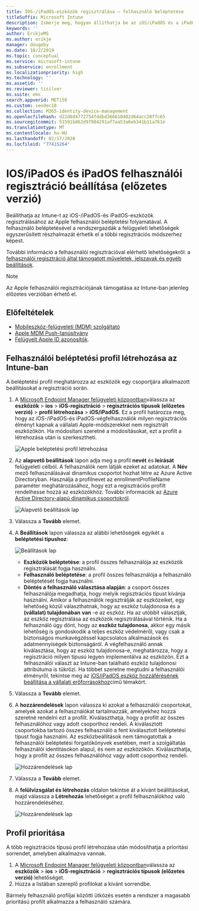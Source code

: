 ```yaml
---
title: IOS-/iPadOS-eszközök regisztrálása – felhasználó beléptetése
titleSuffix: Microsoft Intune
description: Ismerje meg, hogyan állíthatja be az iOS/iPadOS és a iPadOS felhasználói regisztrációját.
keywords: ''
author: ErikjeMS
ms.author: erikje
manager: dougeby
ms.date: 10/2/2019
ms.topic: conceptual
ms.service: microsoft-intune
ms.subservice: enrollment
ms.localizationpriority: high
ms.technology: ''
ms.assetid: ''
ms.reviewer: tisilver
ms.suite: ems
search.appverid: MET150
ms.custom: seodec18
ms.collection: M365-identity-device-management
ms.openlocfilehash: d22d8d4772754fddbd366610402d64acc28ffc65
ms.sourcegitcommit: 51591b862d97904291af7aa53a6eb341b11a761e
ms.translationtype: MT
ms.contentlocale: hu-HU
ms.lasthandoff: 02/17/2020
ms.locfileid: "77415264"
---
```

# <a name="set-up-iosipados-and-ipados-user-enrollment-preview"></a>IOS/iPadOS és iPadOS felhasználói regisztráció beállítása (előzetes verzió)

Beállíthatja az Intune-t az iOS-/iPadOS-és iPadOS-eszközök regisztrálásához az Apple felhasználói beléptetési folyamatával. A felhasználó beléptetésével a rendszergazdák a felügyeleti lehetőségek egyszerűsített részhalmazát érhetik el a többi regisztrációs módszerhez képest.

További információ a felhasználói regisztrációval elérhető lehetőségekről: a [felhasználói regisztráció által támogatott műveletek, jelszavak és egyéb beállítások](ios-user-enrollment-supported-actions.md).

> [!NOTE]
> Az Apple felhasználói regisztrációjának támogatása az Intune-ban jelenleg előzetes verzióban érhető el.

## <a name="prerequisites"></a>Előfeltételek
- [Mobileszköz-felügyeleti (MDM) szolgáltató](../fundamentals/mdm-authority-set.md)
- [Apple MDM Push-tanúsítvány](apple-mdm-push-certificate-get.md)
- [Felügyelt Apple ID azonosítók](https://support.apple.com/guide/apple-business-manager/mdm1c9622977/web).

## <a name="create-a-user-enrollment-profile-in-intune"></a>Felhasználói beléptetési profil létrehozása az Intune-ban

A beléptetési profil meghatározza az eszközök egy csoportjára alkalmazott beállításokat a regisztráció során. 

1. A [Microsoft Endpoint Manager felügyeleti központban](https://go.microsoft.com/fwlink/?linkid=2109431)válassza az **eszközök** > **ios** > **iOS-regisztráció** > **regisztrációs típusok (előzetes verzió)**  > **profil létrehozása** > **iOS/iPadOS**. Ez a profil határozza meg, hogy az iOS-/iPadOS-és iPadOS-végfelhasználók milyen regisztrációs élményt kapnak a vállalati Apple-módszerekkel nem regisztrált eszközökön. Ha módosítani szeretné a módosításokat, ezt a profilt a létrehozása után is szerkesztheti.

    ![Apple beléptetési profil létrehozása](./media/ios-user-enrollment/create-profile.png)

2. Az **alapvető beállítások** lapon adja meg a profil **nevét** és **leírását** felügyeleti célból. A felhasználók nem látják ezeket az adatokat. A **Név** mező felhasználásával dinamikus csoportot hozhat létre az Azure Active Directoryban. Használja a profilnevet az enrollmentProfileName paraméter meghatározásához, hogy ezt a regisztrációs profilt rendelhesse hozzá az eszközökhöz. További információk az [Azure Active Directory-alapú dinamikus csoportokról](https://docs.microsoft.com/azure/active-directory/active-directory-groups-dynamic-membership-azure-portal#rules-for-devices).

    ![Alapvető beállítások lap](./media/ios-user-enrollment/basics-page.png)


3. Válassza a **Tovább** elemet.

4. A **Beállítások** lapon válassza az alábbi lehetőségek egyikét a **beléptetési típushoz**:

    ![Beállítások lap](./media/ios-user-enrollment/settings-page.png)

    - **Eszközök beléptetése**: a profil összes felhasználója az eszközök regisztrálását fogja használni.
    - **Felhasználó beléptetése**: a profil összes felhasználója a felhasználó beléptetését fogja használni.
    - **Döntés a felhasználó választása alapján**: a csoport összes felhasználója megadhatja, hogy melyik regisztrációs típust kívánja használni. Amikor a felhasználók regisztrálják az eszközeiket, egy lehetőség közül választhatnak, hogy az eszköz tulajdonosa és a **(vállalat) tulajdonában** **van** -e az eszköz. Ha az utóbbit választják, az eszköz regisztrálása az eszközök regisztrálásával történik. Ha a felhasználó úgy dönt, hogy az **eszköz tulajdonosa**, akkor egy másik lehetőség is gondoskodik a teljes eszköz védelméről, vagy csak a biztonságos munkavégzéssel kapcsolatos alkalmazások és adatmennyiségek biztonságáról. A végfelhasználó annak kiválasztása, hogy az eszköz tulajdonosa-e, meghatározza, hogy a regisztráció milyen típusú legyen implementálva az eszközön. Ezt a felhasználói választ az Intune-ban található eszköz tulajdonosi attribútuma is tükrözi. Ha többet szeretne megtudni a felhasználói élményről, tekintse meg az [iOS/iPadOS eszköz hozzáférésének beállítása a vállalati erőforrásokhoz](https://docs.microsoft.com/intune-user-help/enroll-your-device-in-intune-ios)című témakört.
    
5. Válassza a **Tovább** elemet.

6. A **hozzárendelések** lapon válassza ki azokat a felhasználói csoportokat, amelyek azokat a felhasználókat tartalmazzák, amelyekhez hozzá szeretné rendelni ezt a profilt. Kiválaszthatja, hogy a profilt az összes felhasználóhoz vagy adott csoporthoz rendeli. A kiválasztott csoportokba tartozó összes felhasználó a fent kiválasztott beléptetési típust fogja használni. Az eszközbeállítások nem támogatottak a felhasználói beléptetési forgatókönyvek esetében, mert a szolgáltatás felhasználói identitásokon alapul, és nem az eszközökön. Kiválaszthatja, hogy a profilt az összes felhasználóhoz vagy adott csoporthoz rendeli.

    ![Hozzárendelések lap](./media/ios-user-enrollment/assignments-page.png)

7. Válassza a **Tovább** elemet.

8. A **felülvizsgálat és létrehozás** oldalon tekintse át a kívánt beállításokat, majd válassza a **Létrehozás** lehetőséget a profil felhasználókhoz való hozzárendeléséhez.

    ![Hozzárendelések lap](./media/ios-user-enrollment/assignments-page.png)


## <a name="profile-priority"></a>Profil prioritása

A több regisztrációs típusú profil létrehozása után módosíthatja a prioritási sorrendet, amelyben alkalmazva vannak.

1. A [Microsoft Endpoint Manager felügyeleti központban](https://go.microsoft.com/fwlink/?linkid=2109431)válassza az **eszközök** > **ios** > **iOS-regisztráció** > **regisztrációs típusok (előzetes verzió)** lehetőséget.
2. Húzza a listában szereplő profilokat a kívánt sorrendbe.

Bármely felhasználó profiljai közötti ütközés esetén a rendszer a magasabb prioritású profilt alkalmazza a felhasználó számára.


